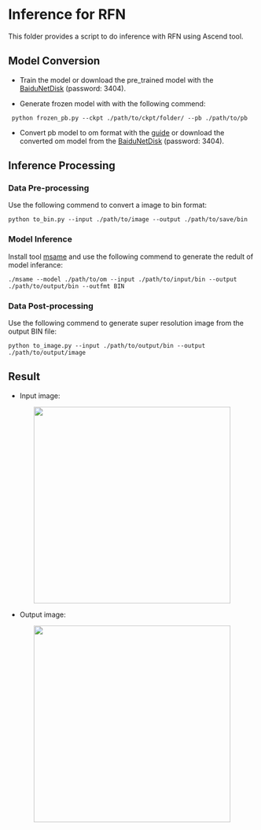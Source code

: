 # Inference for RFN

This folder provides a script to do inference with RFN using Ascend tool.

## Model Conversion

* Train the model or download the pre_trained model with the [BaiduNetDisk](https://pan.baidu.com/s/10im7mJNoQbjsUueQv3lLLw) (password: 3404).

* Generate frozen model with with the following commend:
```
 python frozen_pb.py --ckpt ./path/to/ckpt/folder/ --pb ./path/to/pb
```

* Convert pb model to om format with the [guide](https://support.huaweicloud.com/usermanual-mindstudioc73/atlasmindstudio_02_0047.html) or download the converted om model from the [BaiduNetDisk](https://pan.baidu.com/s/10im7mJNoQbjsUueQv3lLLw) (password: 3404).


## Inference Processing

### Data Pre-processing

Use the following commend to convert a image to bin format:
```
python to_bin.py --input ./path/to/image --output ./path/to/save/bin
```

### Model Inference

Install tool [msame](https://gitee.com/ascend/tools/tree/master/msame) and use the following commend to generate the redult of model inferance:
```
./msame --model ./path/to/om --input ./path/to/input/bin --output ./path/to/output/bin --outfmt BIN
```

### Data Post-processing

Use the following commend to generate super resolution image from the output BIN file:
```
python to_image.py --input ./path/to/output/bin --output ./path/to/output/image
```

## Result

* Input image:

<p align="center">
  <img src="./input.png" width=400px/> 
</p>

* Output image:

<p align="center">
  <img src="./output.png" width=400px/> 
</p>

